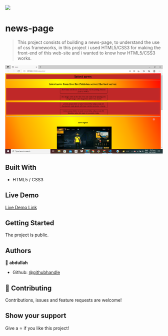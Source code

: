 ![](https://img.shields.io/badge/Microverse-blueviolet)

# news-page

> This project consists of building a news-page, to understand the use of css frameworks, in this project i used HTML5/CSS3 for making the front-end of this web-site and i wanted to know how HTML5/CSS3 works.

![Alt text](https://github.com/abdullah-FullStackDev/news/blob/main/ss.png)

## Built With

- HTML5 / CSS3

## Live Demo

[Live Demo Link](https://github.com/abdullah-FullStackDev/news/blob/main/index.html)

## Getting Started

The project is public.

## Authors

👤 **abdullah**

- Github: [@githubhandle](https://github.com/abdullah-FullStackDev)


## 🤝 Contributing

Contributions, issues and feature requests are welcome!

## Show your support

Give a ⭐️ if you like this project!
